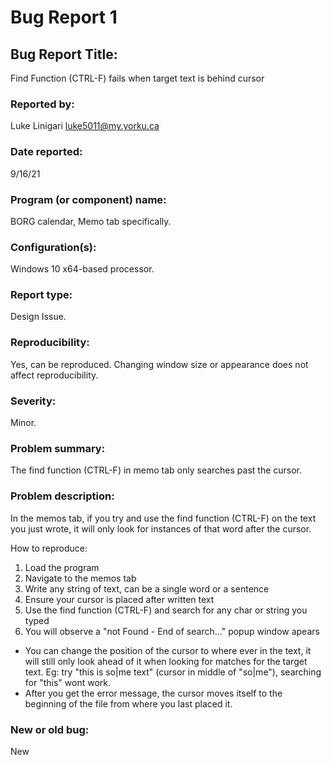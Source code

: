# Bug Report 1

## Bug Report Title:

Find Function (CTRL-F) fails when target text is behind cursor

### Reported by:

Luke Linigari luke5011@my.yorku.ca

### Date reported:

9/16/21

### Program (or component) name:

BORG calendar, Memo tab specifically.

### Configuration(s):

Windows 10
x64-based processor.

### Report type:

Design Issue.

### Reproducibility:

Yes, can be reproduced. Changing window size or appearance does not affect reproducibility.

### Severity:

Minor.

### Problem summary:

The find function (CTRL-F) in memo tab only searches past the cursor.

### Problem description:

In the memos tab, if you try and use the find function (CTRL-F) on the text you just wrote, it will only look for instances of that word after the cursor.

How to reproduce:

1. Load the program
2. Navigate to the memos tab
3. Write any string of text, can be a single word or a sentence
4. Ensure your cursor is placed after written text
5. Use the find function (CTRL-F) and search for any char or string you typed
6. You will observe a "not Found - End of search..." popup window apears

- You can change the position of the cursor to where ever in the text, it will still only look ahead of it when looking for matches for the target text. Eg: try "this is so|me text" (cursor in middle of "so|me"), searching for "this" wont work.
- After you get the error message, the cursor moves itself to the beginning of the file from where you last placed it.

### New or old bug:

New

